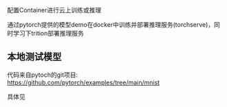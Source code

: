 配置Container进行云上训练或推理

通过pytorch提供的模型demo在docker中训练并部署推理服务(torchserve)，同时学习下trition部署推理服务

## 本地测试模型

代码来自pytoch的git项目: https://github.com/pytorch/examples/tree/main/mnist

具体见